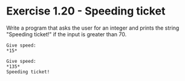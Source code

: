 # Exercise 1.20 - Speeding ticket

Write a program that asks the user for an integer and prints the string "Speeding ticket!" if the input is greater than 70.

```plaintext
Give speed:
*15*
```

```plaintext
Give speed:
*135*
Speeding ticket!
```
